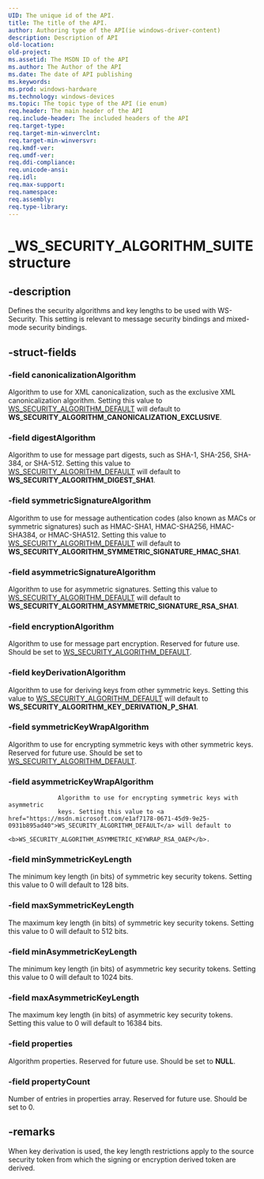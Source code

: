 ```yaml
---
UID: The unique id of the API.
title: The title of the API.
author: Authoring type of the API(ie windows-driver-content)
description: Description of API
old-location: 
old-project: 
ms.assetid: The MSDN ID of the API
ms.author: The Author of the API
ms.date: The date of API publishing
ms.keywords: 
ms.prod: windows-hardware
ms.technology: windows-devices
ms.topic: The topic type of the API (ie enum)
req.header: The main header of the API
req.include-header: The included headers of the API
req.target-type: 
req.target-min-winverclnt: 
req.target-min-winversvr: 
req.kmdf-ver: 
req.umdf-ver: 
req.ddi-compliance: 
req.unicode-ansi: 
req.idl: 
req.max-support: 
req.namespace: 
req.assembly: 
req.type-library: 
---
```


# _WS_SECURITY_ALGORITHM_SUITE structure


## -description



Defines the security algorithms and key lengths to be used with
WS-Security.  This setting is relevant to message security bindings
and mixed-mode security bindings.
            


## -struct-fields




### -field canonicalizationAlgorithm


Algorithm to use for XML canonicalization, such as the exclusive XML
canonicalization algorithm. 
Setting this value to <a href="https://msdn.microsoft.com/e1af7178-0671-45d9-9e25-0931b895ad40">WS_SECURITY_ALGORITHM_DEFAULT</a> will default to 
<b>WS_SECURITY_ALGORITHM_CANONICALIZATION_EXCLUSIVE</b>.
                


### -field digestAlgorithm


Algorithm to use for message part digests, such as SHA-1, SHA-256,
SHA-384, or SHA-512. 
Setting this value to <a href="https://msdn.microsoft.com/e1af7178-0671-45d9-9e25-0931b895ad40">WS_SECURITY_ALGORITHM_DEFAULT</a> will default to 
<b>WS_SECURITY_ALGORITHM_DIGEST_SHA1</b>.
                


### -field symmetricSignatureAlgorithm


Algorithm to use for message authentication codes (also known as MACs
or symmetric signatures) such as HMAC-SHA1, HMAC-SHA256, HMAC-SHA384, or HMAC-SHA512. 
Setting this value to <a href="https://msdn.microsoft.com/e1af7178-0671-45d9-9e25-0931b895ad40">WS_SECURITY_ALGORITHM_DEFAULT</a> will default to 
<b>WS_SECURITY_ALGORITHM_SYMMETRIC_SIGNATURE_HMAC_SHA1</b>.
                


### -field asymmetricSignatureAlgorithm


Algorithm to use for asymmetric signatures. 
Setting this value to <a href="https://msdn.microsoft.com/e1af7178-0671-45d9-9e25-0931b895ad40">WS_SECURITY_ALGORITHM_DEFAULT</a> will default to 
<b>WS_SECURITY_ALGORITHM_ASYMMETRIC_SIGNATURE_RSA_SHA1</b>.
                


### -field encryptionAlgorithm


Algorithm to use for message part encryption. Reserved for future use. Should be set to <a href="https://msdn.microsoft.com/e1af7178-0671-45d9-9e25-0931b895ad40">WS_SECURITY_ALGORITHM_DEFAULT</a>.
                


### -field keyDerivationAlgorithm


Algorithm to use for deriving keys from other symmetric keys. 
Setting this value to <a href="https://msdn.microsoft.com/e1af7178-0671-45d9-9e25-0931b895ad40">WS_SECURITY_ALGORITHM_DEFAULT</a> will default to 
<b>WS_SECURITY_ALGORITHM_KEY_DERIVATION_P_SHA1</b>.
                


### -field symmetricKeyWrapAlgorithm


Algorithm to use for encrypting symmetric keys with other symmetric
keys. Reserved for future use. Should be set to <a href="https://msdn.microsoft.com/e1af7178-0671-45d9-9e25-0931b895ad40">WS_SECURITY_ALGORITHM_DEFAULT</a>.
                


### -field asymmetricKeyWrapAlgorithm


                  Algorithm to use for encrypting symmetric keys with asymmetric
                  keys. Setting this value to <a href="https://msdn.microsoft.com/e1af7178-0671-45d9-9e25-0931b895ad40">WS_SECURITY_ALGORITHM_DEFAULT</a> will default to
                  <b>WS_SECURITY_ALGORITHM_ASYMMETRIC_KEYWRAP_RSA_OAEP</b>.
                


### -field minSymmetricKeyLength


The minimum key length (in bits) of symmetric key security tokens. 
Setting this value to 0 will default to 128 bits.
                


### -field maxSymmetricKeyLength


The maximum key length (in bits) of symmetric key security tokens. 
Setting this value to 0 will default to 512 bits.
                


### -field minAsymmetricKeyLength


The minimum key length (in bits) of asymmetric key security tokens.
Setting this value to 0 will default to 1024 bits.
                


### -field maxAsymmetricKeyLength


The maximum key length (in bits) of asymmetric key security tokens.
Setting this value to 0 will default to 16384 bits.
                


### -field properties


Algorithm properties. Reserved for future use. Should be set to <b>NULL</b>.
                


### -field propertyCount


Number of entries in properties array. Reserved for future use. Should be set to 0.
                


## -remarks




When key derivation is used, the key length restrictions apply to the
source security token from which the signing or encryption derived
token are derived.  
            



